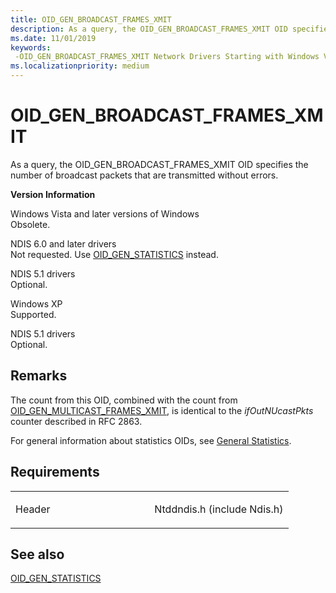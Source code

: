 ```yaml
---
title: OID_GEN_BROADCAST_FRAMES_XMIT
description: As a query, the OID_GEN_BROADCAST_FRAMES_XMIT OID specifies the number of broadcast packets that are transmitted without errors.
ms.date: 11/01/2019
keywords: 
 -OID_GEN_BROADCAST_FRAMES_XMIT Network Drivers Starting with Windows Vista
ms.localizationpriority: medium
---
```


# OID\_GEN\_BROADCAST\_FRAMES\_XMIT


As a query, the OID\_GEN\_BROADCAST\_FRAMES\_XMIT OID specifies the number of broadcast packets that are transmitted without errors.

**Version Information**

<a href="" id="windows-vista-and-later-versions-of-windows"></a>Windows Vista and later versions of Windows  
Obsolete.

<a href="" id="ndis-6-0-and-later-drivers"></a>NDIS 6.0 and later drivers  
Not requested. Use [OID\_GEN\_STATISTICS](oid-gen-statistics.md) instead.

<a href="" id="ndis-5-1-drivers"></a>NDIS 5.1 drivers  
Optional.

<a href="" id="windows-xp"></a>Windows XP  
Supported.

<a href="" id="ndis-5-1-drivers"></a>NDIS 5.1 drivers  
Optional.

## Remarks

The count from this OID, combined with the count from [OID_GEN_MULTICAST_FRAMES_XMIT](oid-gen-multicast-frames-xmit.md), is identical to the *ifOutNUcastPkts* counter described in RFC 2863.

For general information about statistics OIDs, see [General Statistics](./ndis-general-statistics-oids.md).

## Requirements

<table>
<colgroup>
<col width="50%" />
<col width="50%" />
</colgroup>
<tbody>
<tr class="odd">
<td><p>Header</p></td>
<td>Ntddndis.h (include Ndis.h)</td>
</tr>
</tbody>
</table>

## See also


[OID\_GEN\_STATISTICS](oid-gen-statistics.md)

 

